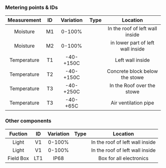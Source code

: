 ### Metering points & IDs

| Measurement | ID | Variation | Type | Location |
|:-:|:-:|:-:|:-:|:-:|
| Moisture | M1 | 0-100% | | In the roof of left wall inside |
| Moisture | M2 | 0-100% | | in lower part of left wall inside  |
| Temperature | T1 | -40-+150C | | Left wall inside  |
| Temperature | T2 | -40-+150C | | Concrete block below the stowe |
| Temperature | T3 | -40-+250C | | In the Roof over the stowe |
| Temperature | T3 | -40-+65C | | Air ventilation pipe |

### Other components

| Fuction | ID | Variation | Type | Location |
|:-:|:-:|:-:|:-:|:-:|
| Light | V1 | 0-100% | | In the roof of left wall inside |
| Light | V1 | 0-100% | | In the roof of left wall inside |
| Field Box | LT1 | IP68 | | Box for all electronics |
